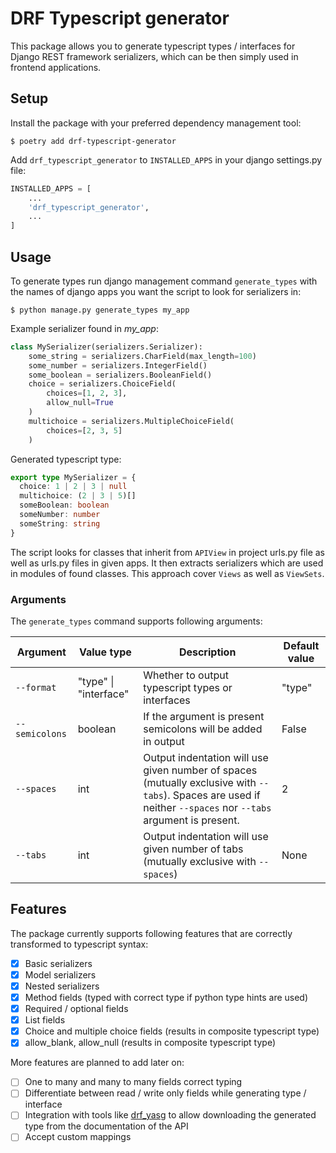 # DRF Typescript generator

This package allows you to generate typescript types / interfaces for Django REST framework
serializers, which can be then simply used in frontend applications.

## Setup

Install the package with your preferred dependency management tool:

```console
$ poetry add drf-typescript-generator
```

Add `drf_typescript_generator` to `INSTALLED_APPS` in your django settings&#46;py file:


```python
INSTALLED_APPS = [
    ...
    'drf_typescript_generator',
    ...
]
```

## Usage

To generate types run django management command `generate_types` with the names of django apps
you want the script to look for serializers in:

```console
$ python manage.py generate_types my_app
```

Example serializer found in *my_app*:

```python
class MySerializer(serializers.Serializer):
    some_string = serializers.CharField(max_length=100)
    some_number = serializers.IntegerField()
    some_boolean = serializers.BooleanField()
    choice = serializers.ChoiceField(
        choices=[1, 2, 3],
        allow_null=True
    )
    multichoice = serializers.MultipleChoiceField(
        choices=[2, 3, 5]
    )
```

Generated typescript type:

```typescript
export type MySerializer = {
  choice: 1 | 2 | 3 | null
  multichoice: (2 | 3 | 5)[]
  someBoolean: boolean
  someNumber: number
  someString: string
}
```

The script looks for classes that inherit from `APIView` in project urls&#46;py file as well as urls&#46;py
files in given apps. It then extracts serializers which are used in modules of found classes. This approach
cover `Views` as well as `ViewSets`.

### Arguments

The `generate_types` command supports following arguments:

| Argument | Value type | Description | Default value |
| --- | --- | --- | --- |
| `--format` | "type" \| "interface" | Whether to output typescript types or interfaces | "type"
| `--semicolons` | boolean | If the argument is present semicolons will be added in output | False
| `--spaces` | int | Output indentation will use given number of spaces (mutually exclusive with `--tabs`). Spaces are used if neither `--spaces` nor `--tabs` argument is present. | 2
| `--tabs` | int | Output indentation will use given number of tabs (mutually exclusive with `--spaces`) | None

## Features

The package currently supports following features that are correctly transformed to typescript syntax:

- [X] Basic serializers
- [X] Model serializers
- [X] Nested serializers
- [X] Method fields (typed with correct type if python type hints are used)
- [X] Required / optional fields
- [X] List fields 
- [X] Choice and multiple choice fields (results in composite typescript type)
- [X] allow_blank, allow_null (results in composite typescript type)

More features are planned to add later on:

- [ ] One to many and many to many fields correct typing
- [ ] Differentiate between read / write only fields while generating type / interface
- [ ] Integration with tools like [drf_yasg](https://github.com/axnsan12/drf-yasg) to allow downloading the
generated type from the documentation of the API
- [ ] Accept custom mappings
